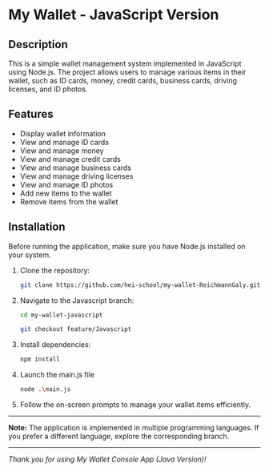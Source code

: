 # My Wallet - JavaScript Version

## Description

This is a simple wallet management system implemented in JavaScript using Node.js. The project allows users to manage various items in their wallet, such as ID cards, money, credit cards, business cards, driving licenses, and ID photos.

## Features

- Display wallet information
- View and manage ID cards
- View and manage money
- View and manage credit cards
- View and manage business cards
- View and manage driving licenses
- View and manage ID photos
- Add new items to the wallet
- Remove items from the wallet

## Installation
Before running the application, make sure you have Node.js installed on your system.

1. Clone the repository:

   ```bash
   git clone https://github.com/hei-school/my-wallet-ReichmannGaly.git

2. Navigate to the Javascript branch:
    ```bash
    cd my-wallet-javascript

    git checkout feature/Javascript

3. Install dependencies:
    ```bash
    npm install

4. Launch the main.js file
    ```bash
    node .\main.js

5. Follow the on-screen prompts to manage your wallet items efficiently.

---

**Note:** The application is implemented in multiple programming languages. If you prefer a different language, explore the corresponding branch.

---

*Thank you for using My Wallet Console App (Java Version)!*
